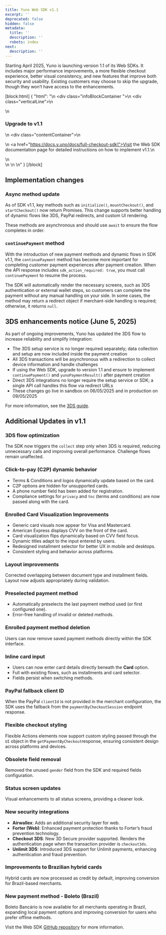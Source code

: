 ```yaml
---
title: Yuno Web SDK v1.1
excerpt: ''
deprecated: false
hidden: false
metadata:
  title: ''
  description: ''
  robots: index
next:
  description: ''
---
```

Starting April 2025, Yuno is launching version 1.1 of its Web SDKs. It includes major performance improvements, a more flexible checkout experience, better visual consistency, and new features that improve both security and usability. Existing customers may choose to skip the upgrade, though they won’t have access to the enhancements.

[block:html]
{
  "html": "<body>\n  <div class=\"infoBlockContainer \">\n    <div class=\"verticalLine\"></div>\n    <div>\n      <h3>Upgrade to v1.1</h3>\n      <div class=\"contentContainer\">\n        <p>\n          <a href=\"https://docs.y.uno/docs/full-checkout-sdk\">Visit the Web SDK documentation page</a> for detailed instructions on how to implement v1.1.\n        </p>\n      </div>\n    </div>\n  </div>\n</body>"
}
[/block]


## Implementation changes

### Async method update

As of SDK v1.1, key methods such as `initialize()`, `mountCheckout()`, and `startCheckout()` now return Promises. This change supports better handling of dynamic flows like 3DS, PayPal redirects, and custom UI rendering.

These methods are asynchronous and should use `await` to ensure the flow completes in order.

### `continuePayment` method

With the introduction of new payment methods and dynamic flows in SDK v1.1, the `continuePayment` method has become more important for completing customer payment experiences after payment creation. When the API response includes `sdk_action_required: true`, you must call `continuePayment` to resume the process.

The SDK will automatically render the necessary screens, such as 3DS authentication or external wallet steps, so customers can complete the payment without any manual handling on your side. In some cases, the method may return a redirect object if merchant-side handling is required; otherwise, it returns `null`.

## 3DS enhancements notice (June 5, 2025)

As part of ongoing improvements, Yuno has updated the 3DS flow to increase reliability and simplify integration:

- The 3DS setup service is no longer required separately; data collection and setup are now included inside the payment creation
- All 3DS transactions will be asynchronous with a redirection to collect device information and handle challenges
- If using the Web SDK, upgrade to version 1.1 and ensure to implement `continuePayment()` and `yunoPaymentResult()` after payment creation
- Direct 3DS integrations no longer require the setup service or SDK; a single API call handles this flow via redirect URLs
- These changes go live in sandbox on 06/05/2025 and in production on 09/05/2025

For more information, see the [3DS guide](https://docs.y.uno/docs/3ds-setup-sdk).

## Additional Updates in v1.1

### 3DS flow optimization

The SDK now triggers the `collect` step only when 3DS is required, reducing unnecessary calls and improving overall performance. Challenge flows remain unaffected.

### Click-to-pay (C2P) dynamic behavior

- Terms & Conditions and logos dynamically update based on the card.
- C2P options are hidden for unsupported cards.
- A phone number field has been added for registration.
- Compliance settings for `privacy` and `tnc` (terms and conditions) are now passed along with the card.

### Enrolled Card Visualization Improvements

- Generic card visuals now appear for Visa and Mastercard.
- American Express displays CVV on the front of the card.
- Card visualization flips dynamically based on CVV field focus.
- Dynamic titles adapt to the input entered by users.
- Redesigned installment selector for better UX in mobile and desktops.
- Consistent styling and behavior across platforms.

### Layout improvements

Corrected overlapping between document type and installment fields. Layout now adjusts appropriately during validation.

### Preselected payment method

- Automatically preselects the last payment method used (or first configured one).
- Error-free handling of invalid or deleted methods.

### Enrolled payment method deletion

Users can now remove saved payment methods directly within the SDK interface.

### Inline card input

- Users can now enter card details directly beneath the **Card** option.
- Full with existing flows, such as installments and card selector.
- Fields persist when switching methods.

### PayPal fallback client ID

When the PayPal `clientId` is not provided in the merchant configuration, the SDK uses the fallback from the `paymentByCheckoutSession` endpoint response.

### Flexible checkout styling

Flexible Actions elements now support custom styling passed through the `UI` object in the `getPaymentByCheckout`response, ensuring consistent design across platforms and devices.

### Obsolete field removal

Removed the unused `gender` field from the SDK and required fields configuration.

### Status screen updates

Visual enhancements to all status screens, providing a cleaner look.

### New security integrations

- **Airwallex**: Adds an additional security layer for web.
- **Forter (Web)**: Enhanced payment protection thanks to Forter’s fraud prevention technology.
- **Checkout 3DS**: New 3D Secure provider supported. Renders the authentication page when the transaction provider is `checkout3ds`.
- **Unlimit 3DS**: Introduced 3DS support for Unlimit payments, enhancing authentication and fraud prevention.

### Improvements to Brazilian hybrid cards

Hybrid cards are now processed as credit by default, improving conversion for Brazil-based merchants.

### New payment method - Boleto (Brazil)

Boleto Bancário is now available for all merchants operating in Brazil, expanding local payment options and improving conversion for users who prefer offline methods.

Visit the Web SDK [GitHub repository](https://github.com/yuno-payments/yuno-sdk-web/blob/main/README.md) for more information.